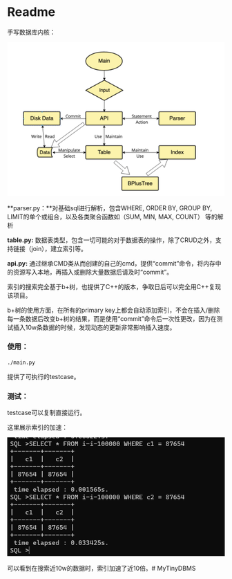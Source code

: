 # Readme

手写数据库内核：

![结构图](./resources/结构图.png)

**parser.py：**对基础sql进行解析，包含WHERE, ORDER BY, GROUP BY, LIMIT的单个或组合，以及各类聚合函数如（SUM, MIN, MAX, COUNT） 等的解析

**table.py:** 数据表类型，包含一切可能的对于数据表的操作，除了CRUD之外，支持链接（join），建立索引等。

**api.py:** 通过继承CMD类从而创建的自己的cmd，提供“commit”命令，将内存中的资源写入本地，再插入或删除大量数据后请及时“commit”。

索引的搜索完全基于b+树，也提供了C++的版本，争取日后可以完全用C++复现该项目。

b+树的使用方面，在所有的primary key上都会自动添加索引，不会在插入/删除每一条数据后改变b+树的结果，而是使用“commit”命令后一次性更改，因为在测试插入10w条数据的时候，发现动态的更新非常影响插入速度。

### 使用：

```cmd
./main.py
```

提供了可执行的testcase。

### 测试：

testcase可以复制直接运行。

这里展示索引的加速：

![索引](./resources/索引.png)

可以看到在搜索近10w的数据时，索引加速了近10倍。# MyTinyDBMS

